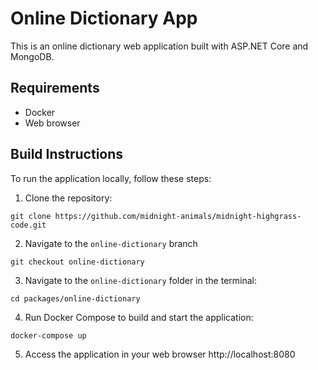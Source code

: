# Online Dictionary App

This is an online dictionary web application built with ASP.NET Core and MongoDB.

## Requirements

- Docker
- Web browser

## Build Instructions

To run the application locally, follow these steps:

1. Clone the repository:
```
git clone https://github.com/midnight-animals/midnight-highgrass-code.git
```
2. Navigate to the `online-dictionary` branch
```
git checkout online-dictionary
```
3. Navigate to the `online-dictionary` folder in the terminal:
```
cd packages/online-dictionary
```
4. Run Docker Compose to build and start the application:
```
docker-compose up
```
5. Access the application in your web browser 
http://localhost:8080

